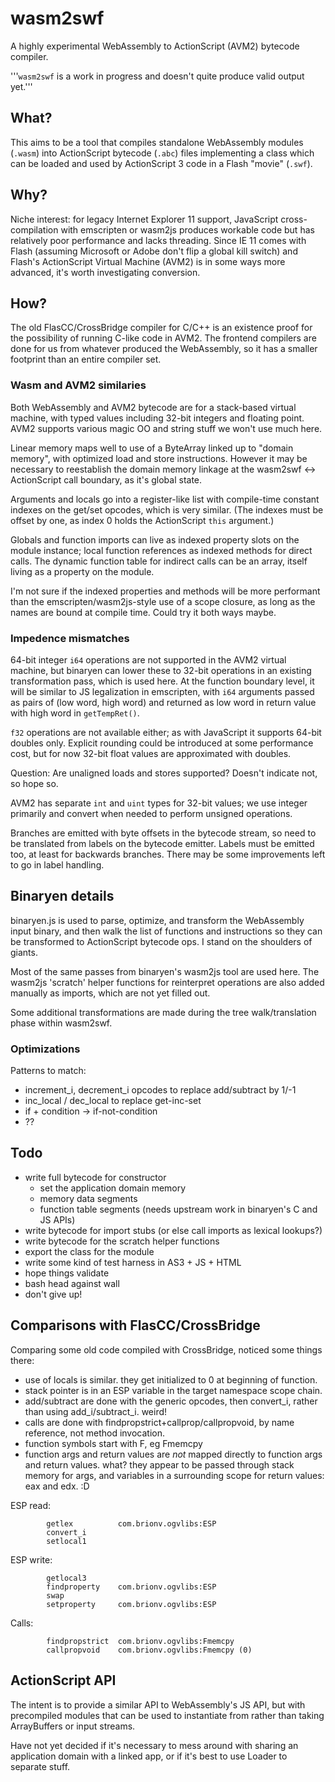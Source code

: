 # wasm2swf

A highly experimental WebAssembly to ActionScript (AVM2) bytecode compiler.

'''`wasm2swf` is a work in progress and doesn't quite produce valid output yet.'''

## What?

This aims to be a tool that compiles standalone WebAssembly modules (`.wasm`) into ActionScript bytecode (`.abc`) files implementing a class which can be loaded and used by ActionScript 3 code in a Flash "movie" (`.swf`).

## Why?

Niche interest: for legacy Internet Explorer 11 support, JavaScript cross-compilation with emscripten or wasm2js produces workable code but has relatively poor performance and lacks threading. Since IE 11 comes with Flash (assuming Microsoft or Adobe don't flip a global kill switch) and Flash's ActionScript Virtual Machine (AVM2) is in some ways more advanced, it's worth investigating conversion.

## How?

The old FlasCC/CrossBridge compiler for C/C++ is an existence proof for the possibility of running C-like code in AVM2. The frontend compilers are done for us from whatever produced the WebAssembly, so it has a smaller footprint than an entire compiler set.

### Wasm and AVM2 similaries

Both WebAssembly and AVM2 bytecode are for a stack-based virtual machine, with typed values including 32-bit integers and floating point. AVM2 supports various magic OO and string stuff we won't use much here.

Linear memory maps well to use of a ByteArray linked up to "domain memory", with optimized load and store instructions. However it may be necessary to reestablish the domain memory linkage at the wasm2swf <-> ActionScript call boundary, as it's global state.

Arguments and locals go into a register-like list with compile-time constant indexes on the get/set opcodes, which is very similar. (The indexes must be offset by one, as index 0 holds the ActionScript `this` argument.)

Globals and function imports can live as indexed property slots on the module instance; local function references as indexed methods for direct calls. The dynamic function table for indirect calls can be an array, itself living as a property on the module.

I'm not sure if the indexed properties and methods will be more performant than the emscripten/wasm2js-style use of a scope closure, as long as the names are bound at compile time. Could try it both ways maybe.

### Impedence mismatches

64-bit integer `i64` operations are not supported in the AVM2 virtual machine, but binaryen can lower these to 32-bit operations in an existing transformation pass, which is used here. At the function boundary level, it will be similar to JS legalization in emscripten, with `i64` arguments passed as pairs of (low word, high word) and returned as low word in return value with high word in `getTempRet()`.

`f32` operations are not available either; as with JavaScript it supports 64-bit doubles only. Explicit rounding could be introduced at some performance cost, but for now 32-bit float values are approximated with doubles.

Question: Are unaligned loads and stores supported? Doesn't indicate not, so hope so.

AVM2 has separate `int` and `uint` types for 32-bit values; we use integer primarily and convert when needed to perform unsigned operations.

Branches are emitted with byte offsets in the bytecode stream, so need to be translated from labels on the bytecode emitter. Labels must be emitted too, at least for backwards branches. There may be some improvements left to go in label handling.

## Binaryen details

binaryen.js is used to parse, optimize, and transform the WebAssembly input binary, and then walk the list of functions and instructions so they can be transformed to ActionScript bytecode ops. I stand on the shoulders of giants.

Most of the same passes from binaryen's wasm2js tool are used here. The wasm2js 'scratch' helper functions for reinterpret operations are also added manually as imports, which are not yet filled out.

Some additional transformations are made during the tree walk/translation phase within wasm2swf.

### Optimizations

Patterns to match:
* increment_i, decrement_i opcodes to replace add/subtract by 1/-1
* inc_local / dec_local to replace get-inc-set
* if + condition -> if-not-condition
* ??

## Todo

* write full bytecode for constructor
    * set the application domain memory
    * memory data segments
    * function table segments (needs upstream work in binaryen's C and JS APIs)
* write bytecode for import stubs (or else call imports as lexical lookups?)
* write bytecode for the scratch helper functions
* export the class for the module
* write some kind of test harness in AS3 + JS + HTML
* hope things validate
* bash head against wall
* don't give up!

## Comparisons with FlasCC/CrossBridge

Comparing some old code compiled with CrossBridge, noticed some things there:
* use of locals is similar. they get initialized to 0 at beginning of function.
* stack pointer is in an ESP variable in the target namespace scope chain.
* add/subtract are done with the generic opcodes, then convert_i, rather than using add_i/subtract_i. weird!
* calls are done with findpropstrict+callprop/callpropvoid, by name reference, not method invocation.
* function symbols start with F, eg Fmemcpy
* function args and return values are _not_ mapped directly to function args and return values. what? they appear to be passed through stack memory for args, and variables in a surrounding scope for return values: eax and edx. :D

ESP read:

```
        getlex          com.brionv.ogvlibs:ESP
        convert_i
        setlocal1
```

ESP write:

```
        getlocal3
        findproperty    com.brionv.ogvlibs:ESP
        swap
        setproperty     com.brionv.ogvlibs:ESP
```

Calls:

```
        findpropstrict  com.brionv.ogvlibs:Fmemcpy
        callpropvoid    com.brionv.ogvlibs:Fmemcpy (0)
```

## ActionScript API

The intent is to provide a similar API to WebAssembly's JS API,
but with precompiled modules that can be used to instantiate from rather than taking ArrayBuffers or input streams.

Have not yet decided if it's necessary to mess around with sharing an application domain with a linked app, or if it's best to use Loader to separate stuff.



